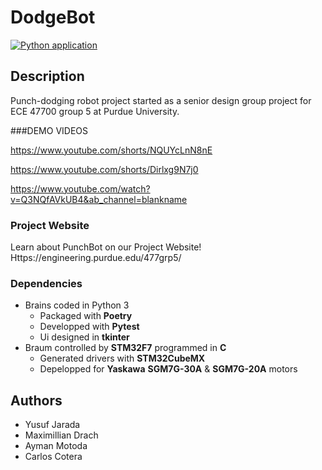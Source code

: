 # DodgeBot

[![Python application](https://github.com/CarlosACJ55/DodgeBot/actions/workflows/python-app.yml/badge.svg)](https://github.com/CarlosACJ55/DodgeBot/actions/workflows/python-app.yml)

## Description

Punch-dodging robot project started as a senior design group project for ECE 47700 group 5 at Purdue University.

###DEMO VIDEOS

https://www.youtube.com/shorts/NQUYcLnN8nE

https://www.youtube.com/shorts/Dirlxg9N7j0

https://www.youtube.com/watch?v=Q3NQfAVkUB4&ab_channel=blankname

### Project Website

Learn about PunchBot on our Project Website!
Https://engineering.purdue.edu/477grp5/

### Dependencies

* Brains coded in Python 3
  - Packaged with **Poetry**
  - Developped with **Pytest**
  - Ui designed in **tkinter**
* Braum controlled by **STM32F7** programmed in **C**
  - Generated drivers with **STM32CubeMX**
  - Depelopped for **Yaskawa** **SGM7G-30A** & **SGM7G-20A** motors

## Authors

* Yusuf Jarada
* Maximillian Drach
* Ayman Motoda
* Carlos Cotera
